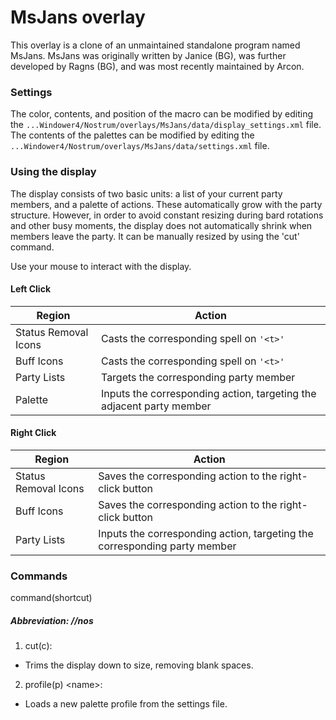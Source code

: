# MsJans overlay

This overlay is a clone of an unmaintained standalone program named MsJans. MsJans was originally written by Janice (BG), was further developed by Ragns (BG), and was most recently maintained by Arcon.

### Settings
The color, contents, and position of the macro can be modified by editing the `...Windower4/Nostrum/overlays/MsJans/data/display_settings.xml` file.
The contents of the palettes can be modified by editing the `...Windower4/Nostrum/overlays/MsJans/data/settings.xml` file.

### Using the display
The display consists of two basic units: a list of your current party members, and a palette of actions. These automatically grow with the party structure. However, in order to avoid constant resizing during bard rotations and other busy moments, the display does not automatically shrink when members leave the party. It can be manually resized by using the 'cut' command.

Use your mouse to interact with the display.

#### Left Click

Region | Action
------ | ------
Status Removal Icons | Casts the corresponding spell on `'<t>'`
Buff Icons | Casts the corresponding spell on `'<t>'`
Party Lists | Targets the corresponding party member
Palette | Inputs the corresponding action, targeting the adjacent party member

#### Right Click

Region | Action
------ | ------
Status Removal Icons | Saves the corresponding action to the right-click button
Buff Icons | Saves the corresponding action to the right-click button
Party Lists | Inputs the corresponding action, targeting the corresponding party member

### Commands

command(shortcut)

##### Abbreviation: //nos
1. cut(c):
  - Trims the display down to size, removing blank spaces.
2. profile(p) &lt;name&gt;:
  - Loads a new palette profile from the settings file.